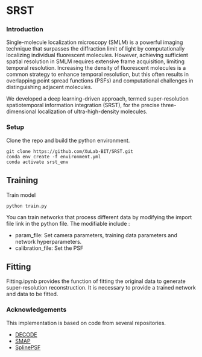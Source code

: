 

# SRST

### Introduction

Single-molecule localization microscopy (SMLM) is a powerful imaging technique that surpasses the diffraction limit of light by computationally localizing individual fluorescent molecules. However, achieving sufficient spatial resolution in SMLM requires extensive frame acquisition, limiting temporal resolution. Increasing the density of fluorescent molecules is a common strategy to enhance temporal resolution, but this often results in overlapping point spread functions (PSFs) and computational challenges in distinguishing adjacent molecules.

We developed a deep learning-driven approach, termed super-resolution spatiotemporal information integration (SRST), for the precise three-dimensional localization of ultra-high-density molecules.

### Setup

Clone the repo and build the python environment.

```
git clone https://github.com/XuLab-BIT/SRST.git
conda env create -f environment.yml
conda activate srst_env
```

## Training

Train model

```
python train.py
```

You can train networks that process different data by modifying the import file link in the python file. The modifiable include : 

- param_file: Set camera parameters, training data parameters and network hyperparameters. 
- calibration_file:  Set the PSF

## Fitting

Fitting.ipynb provides the function of fitting the original data to generate super-resolution reconstruction. It is necessary to provide a trained network and data to be fitted.

### Acknowledgements

This implementation is based on code from several repositories.


- [DECODE](https://github.com/TuragaLab/DECODE)
- [SMAP](https://github.com/jries/SMAP)
- [SplinePSF](https://github.com/TuragaLab/SplinePSF)
